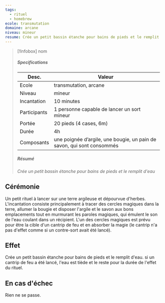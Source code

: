 ```yaml
---
tags:
  - rituel
  - homebrew
ecole: transmutation
domaine: arcane
niveau: mineur
resume: Crée un petit bassin étanche pour bains de pieds et le remplit d'eau
---
```



> [!Infobox] nom
> ##### Specifications
> | Desc. | Valeur |
> | --- | --- |
> | Ecole | transmutation, arcane |
> | Niveau | mineur |
> | Incantation | 10 minutes |
> | Participants | 1 personne capable de lancer un sort mineur |
> | Portée | 20 pieds (4 cases, 6m) |
> | Durée | 4h |
> | Composants | une poignée d’argile, une bougie, un pain de savon, qui sont consommés |
> ##### Résumé
> *Crée un petit bassin étanche pour bains de pieds et le remplit d'eau*

## Cérémonie
Un petit rituel à lancer sur une terre argileuse et dépourvue d'herbes. L'incantation consiste principalement à tracer des cercles magiques dans la terre, allumer la bougie et disposer l'argile et le savon aux bons emplacements tout en murmurant les paroles magiques, qui émulent le son de l'eau coulant dans un récipient. L'un des cercles magiques est prévu pour être la cible d'un cantrip de feu et en absorber la magie (le cantrip n'a pas d'effet comme si un contre-sort avait été lancé).

## Effet
Crée un petit bassin étanche pour bains de pieds et le remplit d'eau. si un cantrip de feu a été lancé, l'eau est tiède et le reste pour la durée de l'effet du rituel.

## En cas d'échec
Rien ne se passe.
